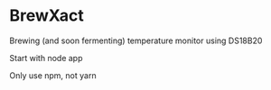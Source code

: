 # BrewXact

Brewing (and soon fermenting) temperature monitor using DS18B20

Start with node app

Only use npm, not yarn
